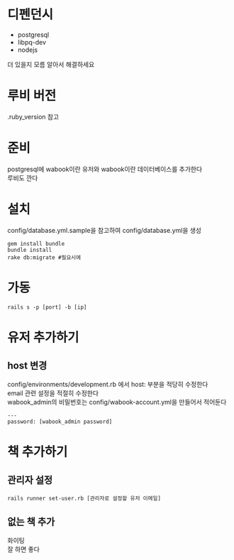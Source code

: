 # 디펜던시

* postgresql
* libpq-dev
* nodejs

더 있을지 모름 알아서 해결하세요

# 루비 버전

.ruby\_version 참고

# 준비

postgresql에 wabook이란 유저와 wabook이란 데이터베이스를 추가한다  
루비도 깐다  

# 설치

config/database.yml.sample을 참고하여 config/database.yml을 생성

    gem install bundle
    bundle install
    rake db:migrate #필요시에

# 가동

    rails s -p [port] -b [ip]

# 유저 추가하기

## host 변경
config/environments/development.rb 에서 host: 부분을 적당히 수정한다  
email 관련 설정을 적절히 수정한다  
wabook\_admin의 비밀번호는 config/wabook-account.yml을 만들어서 적어둔다

    ---
    password: [wabook_admin password]

# 책 추가하기
## 관리자 설정

    rails runner set-user.rb [관리자로 설정할 유저 이메일]

## 없는 책 추가

화이팅  
잘 하면 좋다  
